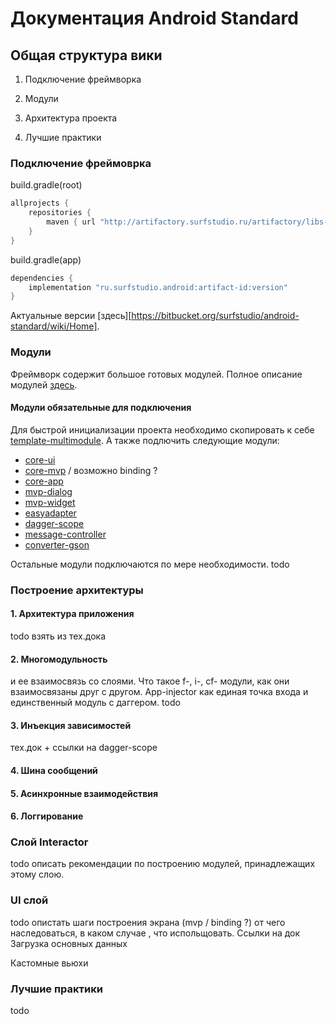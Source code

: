 Документация Android Standard
=============================

Общая структура вики
--------------------
1. Подключение фреймворка

1. Модули

1. Архитектура проекта

1. Лучшие практики


### Подключение фреймоврка

build.gradle(root)
```groovy
allprojects {
    repositories {
        maven { url "http://artifactory.surfstudio.ru/artifactory/libs-release-local" }
    }
}
```
build.gradle(app)
```groovy
dependencies {
    implementation "ru.surfstudio.android:artifact-id:version"
}
```
Актуальные версии [здесь][https://bitbucket.org/surfstudio/android-standard/wiki/Home].

### Модули

Фреймворк содержит большое готовых модулей.
Полное описание модулей [здесь](https://bitbucket.org/surfstudio/android-standard/wiki/Modules).

#### Модули обязательные для подключения

Для быстрой инициализации проекта необходимо скопировать к себе [template-multimodule]().
А также подлючить следующие модули:

- [core-ui]()
- [core-mvp]() / возможно binding ?
- [core-app]()
- [mvp-dialog]()
- [mvp-widget]()
- [easyadapter]()
- [dagger-scope]()
- [message-controller]()
- [converter-gson]()

Остальные модули подключаются по мере необходимости.
todo

### Построение архитектуры

#### 1. Архитектура приложения
 todo взять из тех.дока
#### 2. Многомодульность
и ее взаимосвязь со слоями.
Что такое f-, i-, cf- модули, как они взаимосвязаны друг с другом.
App-injector как единая точка входа и единственный модуль с даггером.
todo
#### 3. Инъекция зависимостей
тех.док + ссылки на dagger-scope

#### 4. Шина сообщений
#### 5. Асинхронные взаимодействия
#### 6. Логгирование

### Слой Interactor
todo описать рекомендации по построению модулей, принадлежащих этому слою.

### UI слой
todo опистать шаги построения экрана (mvp / binding ?)
от чего наследоваться, в каком случае , что испольщовать. Ссылки на док  Загрузка основных данных

Кастомные вьюхи

### Лучшие практики
todo
